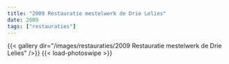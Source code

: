 ```yaml
---
title: "2009 Restauratie mestelwerk de Drie Lelies"
date: 2009
tags: ["restauraties"]
---
```


{{< gallery dir="/images/restauraties/2009 Restauratie mestelwerk de Drie Lelies" />}}
{{< load-photoswipe >}}